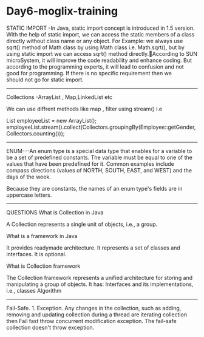 # Day6-moglix-training

STATIC IMPORT -In Java, static import concept is introduced in 1.5 version. With the help of static import, we can access the static members of a class directly without class name or any object. For Example: we always use sqrt() method of Math class by using Math class i.e. Math.sqrt(), but by using static import we can access sqrt() method directly.According to SUN microSystem, it will improve the code readability and enhance coding. But according to the programming experts, it will lead to confusion and not good for programming. If there is no specific requirement then we should not go for static import.
________________________________________________________

Collections -ArrayList , Map,LinkedList etc 

We can use diffrent methods like map , filter using stream() i.e 

List<Employee> employeeList = new ArrayList<Employee>();
				employeeList.stream().collect(Collectors.groupingBy(Employee::getGender, Collectors.counting()));
___________________________________________________________________________________
  
ENUM---An enum type is a special data type that enables for a variable to be a set of predefined constants. The variable must be equal to one of the values that have been predefined for it. Common examples include compass directions (values of NORTH, SOUTH, EAST, and WEST) and the days of the week.

Because they are constants, the names of an enum type's fields are in uppercase letters.

______________________________________________________
QUESTIONS
What is Collection in Java

A Collection represents a single unit of objects, i.e., a group.
	
What is a framework in Java

It provides readymade architecture.
It represents a set of classes and interfaces.
It is optional.

What is Collection framework

The Collection framework represents a unified architecture for storing and manipulating a group of objects. It has:
Interfaces and its implementations, i.e., classes
Algorithm
	
___________________________________________________________________________
	
Fail-Safe. 1. Exception. Any changes in the collection, such as adding, removing and updating collection during a thread are iterating collection then Fail fast throw concurrent modification exception. The fail-safe collection doesn't throw exception.


